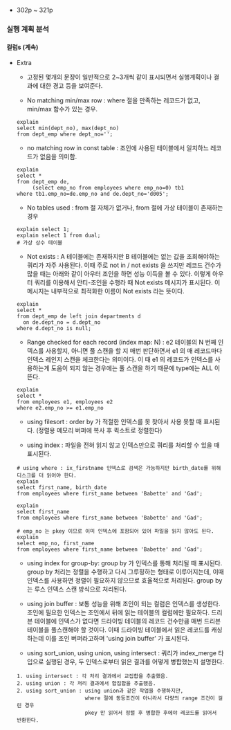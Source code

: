 - 302p ~ 321p

### 실행 계획 분석
#### 컬럼s (계속)
- Extra
    - 고정된 몇개의 문장이 일반적으로 2~3개씩 같이 표시되면서 실행계획이나 결과에 대한 경고 등을 보여준다.

    - No matching min/max row : where 절을 만족하는 레코드가 없고, min/max 함수가 있는 경우.
    ```mysql
    explain
    select min(dept_no), max(dept_no)
    from dept_emp where dept_no='';
    ```
  
    - no matching row in const table : 조인에 사용된 테이블에서 일치하느 레코드가 없음을 의미함.
    ```mysql
    explain
    select *
    from dept_emp de,
         (select emp_no from employees where emp_no=0) tb1
    where tb1.emp_no=de.emp_no and de.dept_no='d005';
    ```
  
    - No tables used : from 절 자체가 없거나, from 절에 가상 테이블이 존재하는 경우
    ```mysql
    explain select 1;
    explain select 1 from dual; 
    # 가상 상수 테이블
    ```

    - Not exists : A 테이블에는 존재하지만 B 테이블에는 없는 값을 조회해야하는 쿼리가 자주 사용된다. 
    이때 주로 not in / not exists 을 쓰지만 레코드 건수가 많을 때는 아래와 같이 아우터 조인을 하면 성능 이득을 볼 수 있다.
    이렇게 아우터 쿼리를 이용해서 안티-조인을 수행라 때 Not exists 메시지가 표시된다.
    이 메시지는 내부적으로 최적화한 이름이 Not exists 라는 뜻이다.
    ```mysql
    explain
    select *
    from dept_emp de left join departments d 
      on de.dept_no = d.dept_no
    where d.dept_no is null;
    ```
  
    - Range checked for each record (index map: N) : e2 테이블의 N 번째 인덱스를 사용할지, 아니면 풀 스캔을 할 지 매번 판단하면서
    e1 의 매 레코드마다 인덱스 레인지 스캔을 체크한다는 의미이다. 이 때 e1 의 레코드가 인덱스를 사용하는게 도움이 되지 않는 경우에는 풀 스캔을 하기 때문에 type에는 ALL 이 뜬다.
    ```mysql
    explain
    select *
    from employees e1, employees e2
    where e2.emp_no >= e1.emp_no
    ```
  
    - using filesort : order by 가 적절한 인덱스를 못 찾아서 사용 못할 때 표시된다. (정렬용 메모리 버퍼에 복사 후 퀵소트로 정렬한다)
    
    - using index : 파일을 전혀 읽지 않고 인덱스만으로 쿼리를 처리할 수 있을 때 표시된다. 
    ```mysql
    # using where : ix_firstname 인덱스로 검색은 가능하지만 birth_date를 위해 디스크를 더 읽어야 한다.
    explain
    select first_name, birth_date
    from employees where first_name between 'Babette' and 'Gad';

    explain
    select first_name
    from employees where first_name between 'Babette' and 'Gad';
  
    # emp_no 는 pkey 이므로 이미 인덱스에 포함되어 있어 파일을 읽지 않아도 된다.
    explain
    select emp_no, first_name
    from employees where first_name between 'Babette' and 'Gad';
    ```
    
    - using index for group-by: group by 가 인덱스를 통해 처리될 때 표시된다.
    group by 처리는 정렬을 수행하고 다시 그루핑하는 형태로 이루어지는데, 이때 인덱스를 사용하면 정렬이 필요하지 않으므로 효율적으로 처리된다. group by 는 루스 인덱스 스캔 방식으로 처리된다.
    
    - using join buffer : 보통 성능을 위해 조인이 되는 컬럼은 인덱스를 생성한다. 조인에 필요한 인덱스는 조인에서 뒤에 읽는 테이블의 컬럼에만 필요하다. 
    드리븐 테이블에 인덱스가 없다면 드라이빙 테이블의 레코드 건수만큼 매번 드리븐 테이블을 풀스캔해야 할 것이다.
    이때 드라이빙 테이블에서 읽은 레코드를 캐싱하는데 이를 조인 버퍼라고하며 'using join buffer' 가 표시된다.
    
    - using sort_union, using union, using intersect : 쿼리가 index_merge 타입으로 실행된 경우, 두 인덱스로부터 읽은 결과를 어떻게 병합했는지 설명한다.
    ```
    1. using intersect : 각 처리 결과에서 교집합을 추출했음.
    2. using union : 각 처리 결과에서 합집합을 추출했음.
    2. using sort_union : using union과 같은 작업을 수행하지만,
                          where 절에 동등조건이 아니라서 다량의 range 조건이 걸린 경우 
                          pkey 만 읽어서 정렬 후 병합한 후에야 레코드를 읽어서 반환한다.
    ```
